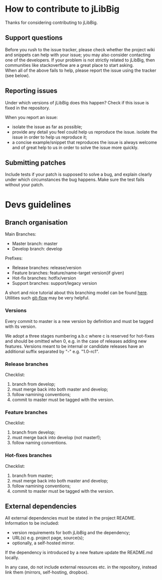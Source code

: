 # How to contribute to jLibBig

Thanks for considering contributing to jLibBig.

## Support questions

Before you rush to the issue tracker, please check whether
the project wiki and snippets can help with your issue; 
you may also consider contacting one of the developers.
If your problem is not strictly related to jLibBig, then
communities like stackoverflow are a great place to start asking.  
When all of the above fails to help, 
please report the issue using the tracker (see below).

## Reporting issues
 Under which versions of jLibBig does this happen? Check if this issue is fixed in the repository.

When you report an issue:
* isolate the issue as far as possible;
* provide any detail you feel could help us reproduce the issue.
isolate the issue in order to help us reproduce it;
* a concise example/snippet that reproduces the issue is always welcome and of great help to us in order to solve the issue more quickly.  

## Submitting patches
Include tests if your patch is supposed to solve a bug, and explain clearly under which circumstances the bug happens. 
Make sure the test fails without your patch.

# Devs guidelines

## Branch organisation

Main Branches:
* Master branch: master
* Develop branch: develop

Prefixes:
* Release branches: release/version
* Feature branches: feature/name-target version(if given)
* Hot-fix branches: hotfix/version
* Support branches: support/legacy version

A short and nice tutorial about this branching model
can be found [here](http://nvie.com/posts/a-successful-git-branching-model/).
Utilities such [git-flow](https://github.com/nvie/gitflow) may be very helpful.

### Versions

Every commit to master is a new version by definition and must be tagged with its version.

We adopt a three stages numbering a.b.c where c is reserved for hot-fixes and should be omitted when 0, e.g. in the case of releases adding new features. Versions meant to be internal or candidate releases have an additional suffix separated by "-" e.g. "1.0-rc1".

### Release branches
Checklist:
1. branch from develop;
2. must merge back into both master and develop;
3. follow namining conventions;
4. commit to master must be tagged with the version.

### Feature branches
Checklist:
1. branch from develop;
2. must merge back into develop (not master!);
3. follow naming conventions.

### Hot-fixes branches
Checklist:
1. branch from master;
2. must merge back into both master and develop;
3. follow namining conventions;
4. commit to master must be tagged with the version.

## External dependencies

All external dependencies must be stated in the project README.
Information to be included:
* version requirements for both jLibBig and the dependency;
* URL(s) e.g. project page, source(s);
* optionally, a self-hosted mirror.

If the dependency is introduced by a new feature update the README.md locally. 

In any case, do not include external resources etc. in the repository, instead link them (mirrors, self-hosting, dropbox).